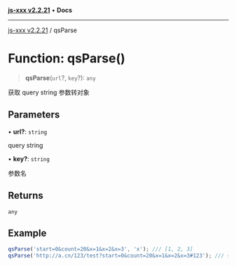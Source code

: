 [**js-xxx v2.2.21**](../README.md) • **Docs**

***

[js-xxx v2.2.21](../README.md) / qsParse

# Function: qsParse()

> **qsParse**(`url`?, `key`?): `any`

获取 query string 参数转对象

## Parameters

• **url?**: `string`

query string

• **key?**: `string`

参数名

## Returns

`any`

## Example

```ts
qsParse('start=0&count=20&x=1&x=2&x=3', 'x'); /// [1, 2, 3]
qsParse('http://a.cn/123/test?start=0&count=20&x=1&x=2&x=3#123'); /// { start: '0', count: '20', x: [1, 2, 3], '#': 123, '_': 'test', '/': 'test?start=0&count=20&x=1&x=2&x=3#123' }
```
